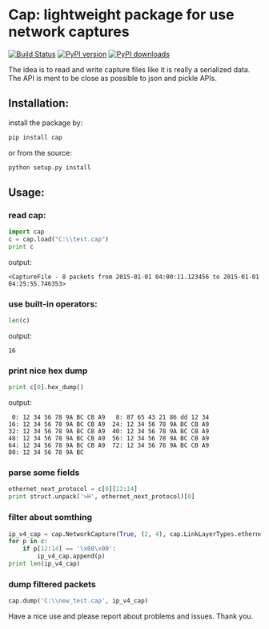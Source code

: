 # Cap: lightweight package for use network captures

[![Build Status](https://travis-ci.org/cap/cap.svg?branch=develop)](https://travis-ci.org/netanelrevah/cap) [![PyPI version](https://img.shields.io/pypi/v/cap.svg)](https://pypi.python.org/pypi/cap/) [![PyPI downloads](https://img.shields.io/pypi/dm/cap.svg)](https://pypi.python.org/pypi/cap/)

The idea is to read and write capture files like it is really a serialized data. The API is ment to be close as possible to json and pickle APIs.

## Installation:
install the package by:
``` bash
pip install cap
```
or from the source:
``` bash
python setup.py install
```
## Usage:
### read cap:
``` python
import cap
c = cap.load("C:\\test.cap")
print c
```
output:
```
<CaptureFile - 8 packets from 2015-01-01 04:00:11.123456 to 2015-01-01 04:25:55.746353>
```
### use built-in operators:
``` python
len(c)
```
output:
```
16
```
### print nice hex dump
``` python
print c[0].hex_dump()
```
output:
``` 
 0: 12 34 56 78 9A BC CB A9   8: 87 65 43 21 86 dd 12 34
16: 12 34 56 78 9A BC CB A9  24: 12 34 56 78 9A BC CB A9
32: 12 34 56 78 9A BC CB A9  40: 12 34 56 78 9A BC CB A9
48: 12 34 56 78 9A BC CB A9  56: 12 34 56 78 9A BC CB A9
64: 12 34 56 78 9A BC CB A9  72: 12 34 56 78 9A BC CB A9
80: 12 34 56 78 9A BC
```
### parse some fields
``` python
ethernet_next_protocol = c[0][12:14]
print struct.unpack('>H', ethernet_next_protocol)[0]
```
### filter about somthing
``` python
ip_v4_cap = cap.NetworkCapture(True, (2, 4), cap.LinkLayerTypes.ethernet, 0, 15000)
for p in c:
    if p[12:14] == '\x08\x00':
        ip_v4_cap.append(p)
print len(ip_v4_cap)
```
### dump filtered packets
``` python
cap.dump('C:\\new_test.cap', ip_v4_cap)
```

Have a nice use and please report about problems and issues.
Thank you.
